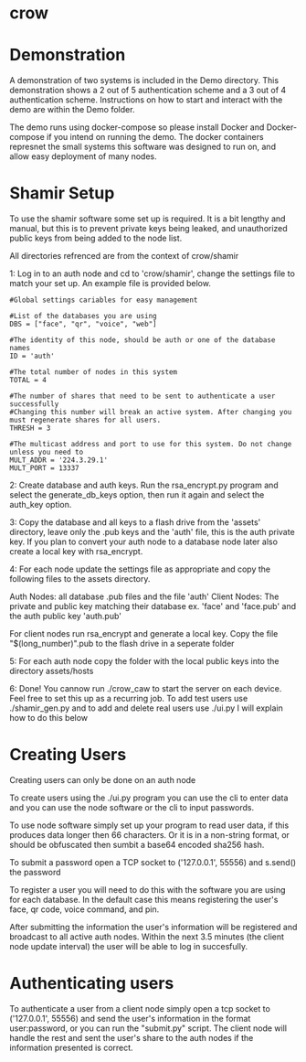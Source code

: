 # crow

# Demonstration

A demonstration of two systems is included in the Demo directory. This demonstration shows a 2 out of 5 authentication scheme and a 3 out of 4 authentication scheme. Instructions on how to start and interact with the demo are within the Demo folder.

The demo runs using docker-compose so please install Docker and Docker-compose if you intend on  running the demo. The docker containers represnet the small systems this software was designed to run on, and allow easy deployment of many nodes. 

# Shamir Setup

To use the shamir software some set up is required. It is a bit lengthy and manual, but this is to prevent private keys being leaked, and unauthorized public keys from being added to the node list.

All directories refrenced are from the context of crow/shamir

1: Log in to an auth node and cd to 'crow/shamir', change the settings file to match your set up. An example file is provided below.

```
#Global settings cariables for easy management

#List of the databases you are using
DBS = ["face", "qr", "voice", "web"]

#The identity of this node, should be auth or one of the database names
ID = 'auth'

#The total number of nodes in this system
TOTAL = 4

#The number of shares that need to be sent to authenticate a user successfully
#Changing this number will break an active system. After changing you must regenerate shares for all users.
THRESH = 3

#The multicast address and port to use for this system. Do not change unless you need to
MULT_ADDR = '224.3.29.1'
MULT_PORT = 13337
```

2: Create database and auth keys. Run the rsa_encrypt.py program and select the generate_db_keys option, then run it again and select the auth_key option.

3: Copy the database and all keys to a flash drive from the 'assets' directory, leave only the .pub keys and the 'auth' file, this is the auth private key. If you plan to convert your auth node to a database node later also create a local key with rsa_encrypt.

4: For each node update the settings file as appropriate and copy the following files to the assets directory.

  Auth Nodes: all database .pub files and the file 'auth'
  Client Nodes: The private and public key matching their database ex. 'face' and 'face.pub' and the auth public key 'auth.pub'
  
  For client nodes run rsa_encrypt and generate a local key. Copy the file "$(long_number)".pub to the flash drive in a seperate      folder

5: For each auth node copy the folder with the local public keys into the directory assets/hosts

6: Done! You cannow run ./crow_caw to start the server on each device. Feel free to set this up as a recurring job. To add test users use ./shamir_gen.py and to add and delete real users use ./ui.py I will explain how to do this below

# Creating Users

Creating users can only be done on an auth node

To create users using the ./ui.py program you can use the cli to enter data and you can use the node software or the cli to input passwords. 

To use node software simply set up your program to read user data, if this produces data longer then 66 characters. Or it is in a non-string format, or should be obfuscated then sumbit a base64 encoded sha256 hash.

To submit a password open a TCP socket to ('127.0.0.1', 55556) and s.send() the password

To register a user you will need to do this with the software you are using for each database. In the default case this means registering the user's face, qr code, voice command, and pin.

After submitting the information the user's information will be registered and broadcast to all active auth nodes. Within the next 3.5 minutes (the client node update interval) the user will be able to log in succesfully.

# Authenticating users

To authenticate a user from a client node simply open a tcp socket to ('127.0.0.1', 55556) and send the user's information in the format user:password, or you can run the "submit.py" script. The client node will handle the rest and sent the user's share to the auth nodes if the information presented is correct.
